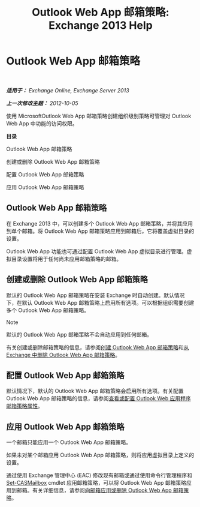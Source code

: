 ﻿---
title: 'Outlook Web App 邮箱策略: Exchange 2013 Help'
TOCTitle: Outlook Web App 邮箱策略
ms:assetid: 213b8b7a-1c29-49ee-8c98-d0364ddf4f9d
ms:mtpsurl: https://technet.microsoft.com/zh-cn/library/Dd335142(v=EXCHG.150)
ms:contentKeyID: 50490201
ms.date: 01/11/2018
mtps_version: v=EXCHG.150
ms.translationtype: HT
---

# Outlook Web App 邮箱策略

 

_**适用于：** Exchange Online, Exchange Server 2013_

_**上一次修改主题：** 2012-10-05_

使用 MicrosoftOutlook Web App 邮箱策略创建组织级别策略可管理对 Outlook Web App 中功能的访问权限。

**目录**

Outlook Web App 邮箱策略

创建或删除 Outlook Web App 邮箱策略

配置 Outlook Web App 邮箱策略

应用 Outlook Web App 邮箱策略

## Outlook Web App 邮箱策略

在 Exchange 2013 中，可以创建多个 Outlook Web App 邮箱策略，并将其应用到单个邮箱。将 Outlook Web App 邮箱策略应用到邮箱后，它将覆盖虚拟目录的设置。

Outlook Web App 功能也可通过配置 Outlook Web App 虚拟目录进行管理。虚拟目录设置将用于任何尚未应用邮箱策略的邮箱。

## 创建或删除 Outlook Web App 邮箱策略

默认的 Outlook Web App 邮箱策略在安装 Exchange 时自动创建。默认情况下，在默认 Outlook Web App 邮箱策略上启用所有选项。可以根据组织需要创建多个 Outlook Web App 邮箱策略。

> [!NOTE]
> 默认的 Outlook Web App 邮箱策略不会自动应用到任何邮箱。


有关创建或删除邮箱策略的信息，请参阅[创建 Outlook Web App 邮箱策略](create-an-outlook-web-app-mailbox-policy-exchange-2013-help.md)和[从 Exchange 中删除 Outlook Web App 邮箱策略](remove-an-outlook-web-app-mailbox-policy-from-exchange-exchange-2013-help.md)。

## 配置 Outlook Web App 邮箱策略

默认情况下，默认的 Outlook Web App 邮箱策略会启用所有选项。有关配置 Outlook Web App 邮箱策略的信息，请参阅[查看或配置 Outlook Web 应用程序邮箱策略属性](view-or-configure-outlook-web-app-mailbox-policy-properties-exchange-2013-help.md)。

## 应用 Outlook Web App 邮箱策略

一个邮箱只能应用一个 Outlook Web App 邮箱策略。

如果未对某个邮箱应用 Outlook Web App 邮箱策略，则将应用虚拟目录上定义的设置。

通过使用 Exchange 管理中心 (EAC) 修改现有邮箱或通过使用命令行管理程序和 [Set-CASMailbox](https://technet.microsoft.com/zh-cn/library/bb125264\(v=exchg.150\)) cmdlet 应用邮箱策略，可以将 Outlook Web App 邮箱策略应用到邮箱。有关详细信息，请参阅[向邮箱应用或删除 Outlook Web App 邮箱策略](apply-or-remove-an-outlook-web-app-mailbox-policy-on-a-mailbox-exchange-2013-help.md)。

